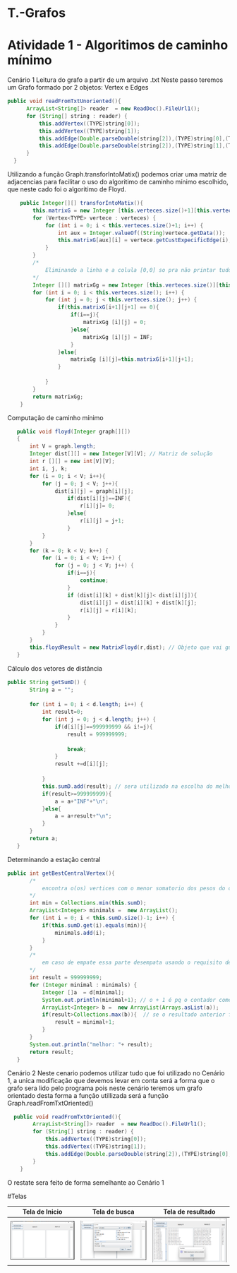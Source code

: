 # T.-Grafos
# Atividade 1 - Algoritimos de caminho mínimo
  Cenário 1
  Leitura do grafo a partir de um arquivo .txt Neste passo teremos um Grafo formado por 2 objetos: Vertex e Edges
  ```java
  public void readFromTxtUnoriented(){
        ArrayList<String[]> reader  = new ReadDoc().FileUrl1();
        for (String[] string : reader) {
            this.addVertex((TYPE)string[0]);
            this.addVertex((TYPE)string[1]);
            this.addEdge(Double.parseDouble(string[2]),(TYPE)string[0],(TYPE)string[1]);
            this.addEdge(Double.parseDouble(string[2]),(TYPE)string[1],(TYPE)string[0]);
        }
    }
   ```
   Utilizando a função Graph.transforIntoMatix() podemos criar uma matriz de adjacencias para facilitar o uso do algoritimo de caminho mínimo escolhido, que neste cado foi o algoritimo de Floyd.
```java
    public Integer[][] transforIntoMatix(){
        this.matrixG = new Integer [this.verteces.size()+1][this.verteces.size()+1];
        for (Vertex<TYPE> vertece : verteces) {
            for (int i = 0; i < this.verteces.size()+1; i++) {
                int aux = Integer.valueOf((String)vertece.getData());
                this.matrixG[aux][i] = vertece.getCustExpecificEdge(i);             
            }
        }
        /*
            Eliminando a linha e a colula [0,0] so pra não printar tudo INF nela
        */
        Integer [][] matrixGg = new Integer [this.verteces.size()][this.verteces.size()];
        for (int i = 0; i < this.verteces.size(); i++) {
            for (int j = 0; j < this.verteces.size(); j++) {
                if(this.matrixG[i+1][j+1] == 0){
                    if(i==j){
                        matrixGg [i][j] = 0;
                    }else{
                        matrixGg [i][j] = INF;
                    }
                }else{
                    matrixGg [i][j]=this.matrixG[i+1][j+1];
                }
                
            }
        }
        return matrixGg;
    }
 ```
 Computação de caminho mínimo
 ```java
    public void floyd(Integer graph[][])
    {
        int V = graph.length;
        Integer dist[][] = new Integer[V][V]; // Matriz de solução
        int r [][] = new int[V][V];
        int i, j, k;
        for (i = 0; i < V; i++){
            for (j = 0; j < V; j++){
                dist[i][j] = graph[i][j];
                    if(dist[i][j]==INF){
                        r[i][j]= 0;
                    }else{
                        r[i][j] = j+1;                   
                    }
            }
        }
        for (k = 0; k < V; k++) {
            for (i = 0; i < V; i++) {
                for (j = 0; j < V; j++) {
                    if(i==j){
                        continue;
                    }
                    if (dist[i][k] + dist[k][j]< dist[i][j]){
                        dist[i][j] = dist[i][k] + dist[k][j];
                        r[i][j] = r[i][k];
                    }
                }
            }
        }
        this.floydResult = new MatrixFloyd(r,dist); // Objeto que vai guardar as informações gerada pelo algoritimo
    }
 ```
 Cálculo dos vetores de distância
 ```java
 public String getSumD() {
        String a = "";
        
        for (int i = 0; i < d.length; i++) {
            int result=0;
            for (int j = 0; j < d.length; j++) {
                if(d[i][j]==999999999 && i!=j){
                    result = 999999999;
                    
                    break;
                }
                result +=d[i][j];
                
            }
            this.sumD.add(result); // sera utilizado na escolha do melhor vertice central
            if(result>=999999999){
                a = a+"INF"+"\n";
            }else{
                a = a+result+"\n";
            }
        }
        return a;
    }
 ```
 Determinando a estação central
 ```java
 public int getBestCentralVertex(){
        /*
            encontra o(os) vertices com o menor somatorio dos pesos do caminho
        */
        int min = Collections.min(this.sumD);
        ArrayList<Integer> minimals =  new ArrayList();
        for (int i = 0; i < this.sumD.size()-1; i++) {
            if(this.sumD.get(i).equals(min)){
                minimals.add(i);
            }
        }
        /*
            em caso de empate essa parte desempata usando o requisito de menor peso para o vertece mais distante
        */
        int result = 999999999;
        for (Integer minimal : minimals) {
            Integer []a  = d[minimal];
            System.out.println(minimal+1); // o + 1 é pq o contador começa do 0
            ArrayList<Integer> b =  new ArrayList(Arrays.asList(a));
            if(result>Collections.max(b)){  // se o resultado anterior for maior que o atualmente verificado atualiso o valor
                result = minimal+1;
            }
        }
        System.out.println("melhor: "+ result);
        return result;
    }
 ```
  Cenário 2
  Neste cenario podemos utilizar tudo que foi utilizado no Cenário 1, a unica modificação que devemos levar em conta será a forma que o grafo sera lido pelo programa
  pois neste cenário teremos um grafo orientado desta forma a função utillizada será a função Graph.readFromTxtOriented()
```java
  public void readFromTxtOriented(){
        ArrayList<String[]> reader  = new ReadDoc().FileUrl1();
        for (String[] string : reader) {
            this.addVertex((TYPE)string[0]);
            this.addVertex((TYPE)string[1]);
            this.addEdge(Double.parseDouble(string[2]),(TYPE)string[0],(TYPE)string[1]);
        }
    }
```
  O restate sera feito de forma semelhante ao Cenário 1
  
  #Telas
  
  Tela de Inicio           |  Tela de busca            |  Tela de resultado
:-------------------------:|:-------------------------:|:-------------------------:
![](https://github.com/rangel-goncalves/T.-Grafos/blob/main/GrafosAtv1/src/Images/Tela%20inicial.png)  |  ![](https://github.com/rangel-goncalves/T.-Grafos/blob/main/GrafosAtv1/src/Images/Tela%20de%20busca.png) |  ![](https://github.com/rangel-goncalves/T.-Grafos/blob/main/GrafosAtv1/src/Images/Tela%20de%20resultado.png)
